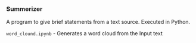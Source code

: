 ### Summerizer

A program to give brief statements from a text source. Executed in Python.

`word_clound.ipynb` - Generates a word cloud from the Input text
 
  
